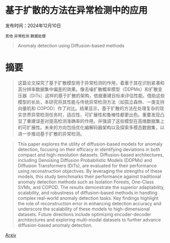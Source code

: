 # 基于扩散的方法在异常检测中的应用

发布时间：2024年12月10日

`其他` `异常检测` `数据处理`

> Anomaly detection using Diffusion-based methods

# 摘要

> 这篇论文探究了基于扩散模型用于异常检测的作用，着重于其在识别紧凑和高分辨率数据集中偏差的效果。像去噪扩散概率模型（DDPMs）和扩散变压器（DiTs）这样的基于扩散的架构，依据重建目标来评估性能。借助这些模型的长处，本研究将其性能与传统异常检测方法（如孤立森林、一类支持向量机和 COPOD）作了对比。结果显示，基于扩散的方法在处理复杂的现实世界异常检测任务时，适应性、可扩展性和鲁棒性都更出色。重要发现凸显了重建误差对提高检测准确率的作用，并强调了这些模型在高维数据集上的可扩展性。未来的方向包括优化编解码器架构以及探索多模态数据集，以进一步推动基于扩散的异常检测。

> This paper explores the utility of diffusion-based models for anomaly detection, focusing on their efficacy in identifying deviations in both compact and high-resolution datasets. Diffusion-based architectures, including Denoising Diffusion Probabilistic Models (DDPMs) and Diffusion Transformers (DiTs), are evaluated for their performance using reconstruction objectives. By leveraging the strengths of these models, this study benchmarks their performance against traditional anomaly detection methods such as Isolation Forests, One-Class SVMs, and COPOD. The results demonstrate the superior adaptability, scalability, and robustness of diffusion-based methods in handling complex real-world anomaly detection tasks. Key findings highlight the role of reconstruction error in enhancing detection accuracy and underscore the scalability of these models to high-dimensional datasets. Future directions include optimizing encoder-decoder architectures and exploring multi-modal datasets to further advance diffusion-based anomaly detection.

[Arxiv](https://arxiv.org/abs/2412.07539)
